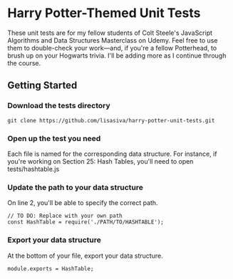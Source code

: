 # Harry Potter-Themed Unit Tests

These unit tests are for my fellow students of Colt Steele's JavaScript Algorithms and Data Structures Masterclass on Udemy. Feel free to use them to double-check your work—and, if you're a fellow Potterhead, to brush up on your Hogwarts trivia. I'll be adding more as I continue through the course.

## Getting Started


### Download the tests directory

```
git clone https://github.com/lisasiva/harry-potter-unit-tests.git

```

### Open up the test you need

Each file is named for the corresponding data structure. For instance, if you're working on Section 25: Hash Tables, you'll need to open tests/hashtable.js

### Update the path to your data structure

On line 2, you'll be able to specify the correct path.

```
// TO DO: Replace with your own path
const HashTable = require('./PATH/TO/HASHTABLE');

```

### Export your data structure

At the bottom of your file, export your data structure.

```
module.exports = HashTable;

```
